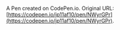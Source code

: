 # 

A Pen created on CodePen.io. Original URL: [https://codepen.io/jp11af10/pen/NWyrGPr](https://codepen.io/jp11af10/pen/NWyrGPr).

